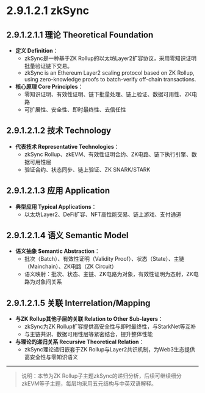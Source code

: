# 2.9.1.2.1 zkSync

## 2.9.1.2.1.1 理论 Theoretical Foundation

- **定义 Definition**：
  - zkSync是一种基于ZK Rollup的以太坊Layer2扩容协议，采用零知识证明批量验证链下交易。
  - zkSync is an Ethereum Layer2 scaling protocol based on ZK Rollup, using zero-knowledge proofs to batch-verify off-chain transactions.
- **核心原理 Core Principles**：
  - 零知识证明、有效性证明、链下批量处理、链上验证、数据可用性、ZK电路
  - 可扩展性、安全性、即时最终性、去信任性

## 2.9.1.2.1.2 技术 Technology

- **代表技术 Representative Technologies**：
  - zkSync Rollup、zkEVM、有效性证明合约、ZK电路、链下执行引擎、数据可用性层
  - 验证合约、状态同步、链上验证、ZK SNARK/STARK

## 2.9.1.2.1.3 应用 Application

- **典型应用 Typical Applications**：
  - 以太坊Layer2、DeFi扩容、NFT高性能交易、链上游戏、支付通道

## 2.9.1.2.1.4 语义 Semantic Model

- **语义抽象 Semantic Abstraction**：
  - 批次（Batch）、有效性证明（Validity Proof）、状态（State）、主链（Mainchain）、ZK电路（ZK Circuit）
  - 语义映射：批次、状态、主链、ZK电路为对象，有效性证明为态射，ZK电路为对象间关系

## 2.9.1.2.1.5 关联 Interrelation/Mapping

- **与ZK Rollup其他子层的关联 Relation to Other Sub-layers**：
  - zkSync为ZK Rollup扩容提供高安全性与即时最终性，与StarkNet等互补
  - 与主链共识、数据可用性层等紧密结合，提升整体性能
- **与理论的递归关系 Recursive Theoretical Relation**：
  - zkSync理论递归嵌套于ZK Rollup与Layer2共识机制，为Web3生态提供高安全性与零知识语义

---

> 说明：本节为ZK Rollup子主题zkSync的递归分析，后续可继续细分zkEVM等子主题，每层均采用五元结构与中英双语解释。
